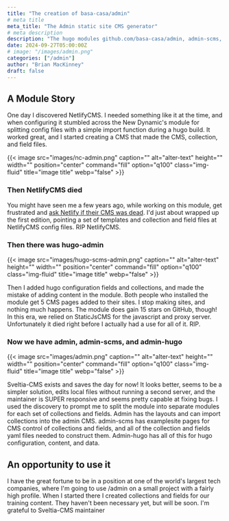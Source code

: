 ```yaml
---
title: "The creation of basa-casa/admin"
# meta title
meta_title: "The Admin static site CMS generator"
# meta description
description: "The hugo modules github.com/basa-casa/admin, admin-scms, and admin-hugo allow static site builders, owners, and maintainers, to quickly build complex CMS solutions to their git-stored text files."
date: 2024-09-27T05:00:00Z
# image: "/images/admin.png"
categories: ["/admin"]
author: "Brian MacKinney"
draft: false
---
```


## A Module Story

One day I discovered NetlifyCMS. I needed something like it at the time, and when configuring it stumbled across the New Dynamic's module for splitting config files with a simple import function during a hugo build. It worked great, and I started creating a CMS that made the CMS, collection, and field files. 

{{< image src="images/nc-admin.png" caption="" alt="alter-text" height="" width="" position="center" command="fill" option="q100" class="img-fluid" title="image title"  webp="false" >}}

### Then NetlifyCMS died

You might have seen me a few years ago, while working on this module, get frustrated and [ask Netlify if their CMS was dead](https://answers.netlify.com/t/is-this-project-dead/70988). I'd just about wrapped up the first edition, pointing a set of templates and collection and field files at NetlifyCMS config files. RIP NetlifyCMS. 

### Then there was hugo-admin

{{< image src="images/hugo-scms-admin.png" caption="" alt="alter-text" height="" width="" position="center" command="fill" option="q100" class="img-fluid" title="image title"  webp="false" >}}

Then I added hugo configuration fields and collections, and made the mistake of adding content in the module. Both people who installed the module get 5 CMS pages added to their sites. I stop making sites, and nothing much happens. The module does gain 15 stars on GitHub, though! In this era, we relied on StaticJsCMS for the javascript and proxy server. Unfortunately it died right before I actually had a use for all of it. RIP.

### Now we have admin, admin-scms, and admin-hugo

{{< image src="images/admin.png" caption="" alt="alter-text" height="" width="" position="center" command="fill" option="q100" class="img-fluid" title="image title"  webp="false" >}}

Sveltia-CMS exists and saves the day for now! It looks better, seems to be a simpler solution, edits local files without running a second server, and the maintainer is SUPER responsive and seems pretty capable at fixing bugs. I used the discovery to prompt me to split the module into separate modules for each set of collections and fields. Admin has the layouts and can import collections into the admin CMS. admin-scms has examplesite pages for CMS control of collections and fields, and all of the collection and fields yaml files needed to construct them. Admin-hugo has all of this for hugo configuration, content, and data.

## An opportunity to use it

I have the great fortune to be in a position at one of the world's largest tech companies, where I'm going to use /admin on a small project with a fairly high profile. When I started there I created collections and fields for our training content. They haven't been necessary yet, but will be soon. I'm grateful to Sveltia-CMS maintainer 
